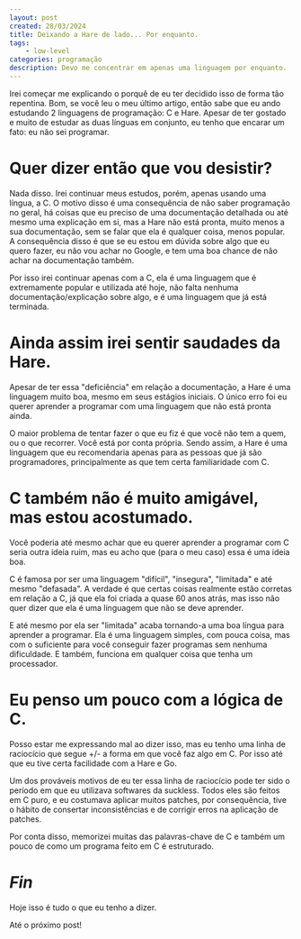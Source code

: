 ```yaml
---
layout: post
created: 28/03/2024
title: Deixando a Hare de lado... Por enquanto.
tags:
    - low-level
categories: programação
description: Devo me concentrar em apenas uma linguagem por enquanto.
---
```

<p>Irei começar me explicando o porquê de eu ter decidido isso de forma tão
repentina. Bom, se você leu o meu último artigo, então sabe que eu ando
estudando 2 linguagens de programação: C e Hare. Apesar de ter gostado e muito
de estudar as duas línguas em conjunto, eu tenho que encarar um fato: eu não
sei programar.</p> <h1>Quer dizer então que vou desistir?</h1> <p>Nada disso.
Irei continuar meus estudos, porém, apenas usando uma língua, a C. O motivo
disso é uma consequência de não saber programação no geral, há coisas que eu
preciso de uma documentação detalhada ou até mesmo uma explicação em si, mas a
Hare não está pronta, muito menos a sua documentação, sem se falar que ela é
qualquer coisa, menos popular. A consequência disso é que se eu estou em dúvida
sobre algo que eu quero fazer, eu não vou achar no Google, e tem uma boa chance
de não achar na documentação também.</p> <p>Por isso irei continuar apenas com
a C, ela é uma linguagem que é extremamente popular e utilizada até hoje, não
falta nenhuma documentação/explicação sobre algo, e é uma linguagem que já está
terminada.</p> <h1>Ainda assim irei sentir saudades da Hare.</h1> <p>Apesar de
ter essa "deficiência" em relação a documentação, a Hare é uma linguagem muito
boa, mesmo em seus estágios iniciais. O único erro foi eu querer aprender a
programar com uma linguagem que não está pronta ainda.</p> <p>O maior problema
de tentar fazer o que eu fiz é que você não tem a quem, ou o que recorrer. Você
está por conta própria. Sendo assim, a Hare é uma linguagem que eu recomendaria
apenas para as pessoas que já são programadores, principalmente as que tem
certa familiaridade com C.</p> <h1>C também não é muito amigável, mas estou
acostumado.</h1> <p>Você poderia até mesmo achar que eu querer aprender a
programar com C seria outra ideia ruim, mas eu acho que (para o meu caso) essa
é uma ideia boa.</p> <p>C é famosa por ser uma linguagem "difícil", "insegura",
"limitada" e até mesmo "defasada". A verdade é que certas coisas realmente
estão corretas em relação a C, já que ela foi criada a quase 60 anos atrás, mas
isso não quer dizer que ela é uma linguagem que não se deve aprender.</p> <p>E
até mesmo por ela ser "limitada" acaba tornando-a uma boa língua para aprender
a programar. Ela é uma linguagem simples, com pouca coisa, mas com o suficiente
para você conseguir fazer programas sem nenhuma dificuldade. E também, funciona
em qualquer coisa que tenha um processador.</p> <h1>Eu penso um pouco com a
lógica de C.</h1> <p>Posso estar me expressando mal ao dizer isso, mas eu tenho
uma linha de raciocício que segue +/- a forma em que você faz algo em C. Por
isso até que eu tive certa facilidade com a Hare e Go.</p> <p>Um dos prováveis
motivos de eu ter essa linha de raciocício pode ter sido o período em que eu
utilizava softwares da suckless. Todos eles são feitos em C puro, e eu
costumava aplicar muitos patches, por consequência, tive o hábito de consertar
inconsistências e de corrigir erros na aplicação de patches.</p> <p>Por conta
disso, memorizei muitas das palavras-chave de C e também um pouco de como um
programa feito em C é estruturado.</p> <h1><em>Fin</em></h1> <p>Hoje isso é
tudo o que eu tenho a dizer.</p> <p>Até o próximo post!</p>
